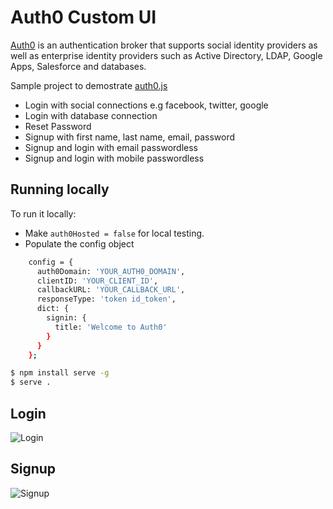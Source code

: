 # Auth0 Custom UI

[Auth0](https://auth0.com) is an authentication broker that supports social identity providers as well as enterprise identity providers such as Active Directory, LDAP, Google Apps, Salesforce and databases.

Sample project to demostrate [auth0.js](https://github.com/auth0/auth0.js) 

* Login with social connections e.g facebook, twitter, google
* Login with database connection
* Reset Password
* Signup with first name, last name, email, password
* Signup and login with email passwordless
* Signup and login with mobile passwordless

## Running locally

To run it locally:

* Make `auth0Hosted = false` for local testing.
* Populate the config object

```bash
    config = {
      auth0Domain: 'YOUR_AUTH0_DOMAIN',
      clientID: 'YOUR_CLIENT_ID',
      callbackURL: 'YOUR_CALLBACK_URL',
      responseType: 'token id_token',
      dict: {
        signin: {
          title: 'Welcome to Auth0'
        }
      }
    };
```

```bash
$ npm install serve -g
$ serve .
```


## Login

![Login](https://github.com/vikasjayaram/auth0-samples/blob/master/screenshots/auth0_custom_ui_login.png)

## Signup

![Signup](https://github.com/vikasjayaram/auth0-samples/blob/master/screenshots/auth0_custom_ui_signup.png)
